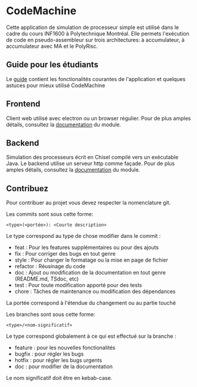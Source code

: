 # CodeMachine

Cette application de simulation de processeur simple est utilisé dans le cadre du cours INF1600 à Polytechnique Montréal. Elle permets l'exécution de code en pseudo-assembleur sur trois architectures: à accumulateur, à accumulateur avec MA et le PolyRisc.

## Guide pour les étudiants

Le [guide](GuideCodeMachine.md) contient les fonctionalités courantes de l'application et quelques astuces pour mieux utilisé CodeMachine

## Frontend

Client web utilisé avec electron ou un browser régulier. Pour de plus amples détails, consultez la [documentation](frontend/README.md) du module.

## Backend

Simulation des processeurs écrit en Chisel compilé vers un exécutable Java. Le backend utilise un serveur http comme façade. Pour de plus amples détails, consultez la [documentation](backend/README.md) du module.

## Contribuez

Pour contribuer au projet vous devez respecter la nomenclature git.

Les commits sont sous cette forme:

    <type>(<portée>): <Courte description>

Le type correspond au type de chose modifier dans le commit :
- feat : Pour les features supplémentaires ou pour des ajouts
- fix : Pour corriger des bugs en tout genre
- style : Pour changer le formatage ou la mise en page de fichier
- refactor : Réusinage du code
- doc : Ajout ou modification de la documentation en tout genre (README.md, TSdoc, etc)
- test : Pour toute modification apporté pour des tests
- chore : Tâches de maintenance ou modification des dépendances

La portée correspond à l'étendue du changement ou au partie touché

Les branches sont sous cette forme:

    <type>/<nom-significatif>

Le type correspond globalement à ce qui est effectué sur la branche :
- feature : pour les nouvelles fonctionalités
- bugfix : pour régler les bugs
- hotfix : pour régler les bugs urgents
- doc : pour modifier de la documentation

Le nom significatif doit être en kebab-case.
